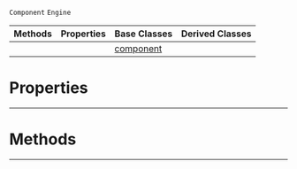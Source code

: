  `Component` `Engine`



|Methods|Properties|Base Classes|Derived Classes|
|---|---|---|---|
| | |[component](https://github.com/ZilchEngine/ZilchDocs/blob/master/code_reference/class_reference/component.markdown)| |


 #  Properties


---  
 #  Methods


---  
 

 